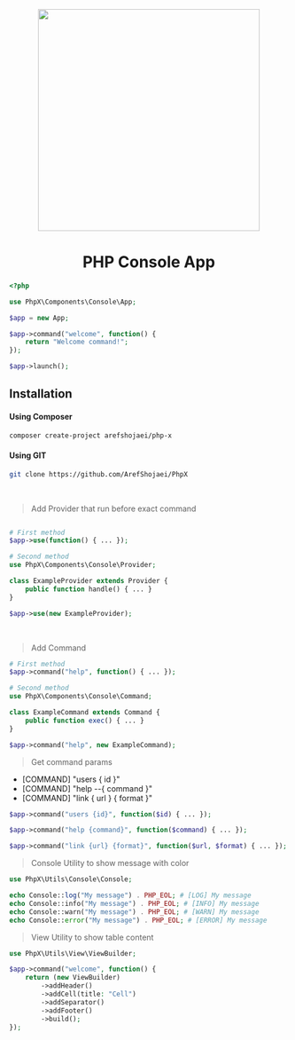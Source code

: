 <div align="center">
    <img src="https://www.freeiconspng.com/thumbs/command-line-icon/command-line-icon-1.png" width="400px" height="400px" />
</div>

<h1 align='center'>PHP Console App</h1>

```php
<?php

use PhpX\Components\Console\App;

$app = new App;

$app->command("welcome", function() {
    return "Welcome command!";
});

$app->launch();
```

## **Installation**

#### Using Composer
```bash
composer create-project arefshojaei/php-x
```

#### Using GIT
```bash
git clone https://github.com/ArefShojaei/PhpX
```

<br/>

> Add Provider that run before exact command
```php

# First method
$app->use(function() { ... });

# Second method
use PhpX\Components\Console\Provider;

class ExampleProvider extends Provider {
    public function handle() { ... }
}

$app->use(new ExampleProvider);
```

<br/>

> Add Command
```php
# First method
$app->command("help", function() { ... });

# Second method
use PhpX\Components\Console\Command;

class ExampleCommand extends Command {
    public function exec() { ... }
}

$app->command("help", new ExampleCommand);
```


> Get command params
* [COMMAND] "users { id }"
* [COMMAND] "help --{ command }"
* [COMMAND] "link { url } { format }"
```php
$app->command("users {id}", function($id) { ... });

$app->command("help {command}", function($command) { ... });

$app->command("link {url} {format}", function($url, $format) { ... });
```



> Console Utility to show message with color
``` php
use PhpX\Utils\Console\Console;

echo Console::log("My message") . PHP_EOL; # [LOG] My message
echo Console::info("My message") . PHP_EOL; # [INFO] My message
echo Console::warn("My message") . PHP_EOL; # [WARN] My message
echo Console::error("My message") . PHP_EOL; # [ERROR] My message
```

> View Utility to show table content
``` php
use PhpX\Utils\View\ViewBuilder;

$app->command("welcome", function() {
    return (new ViewBuilder)
        ->addHeader()
        ->addCell(title: "Cell")
        ->addSeparator()
        ->addFooter()
        ->build();
});
```

